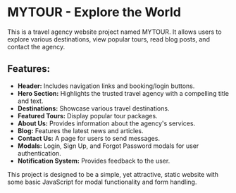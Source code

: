 # MYTOUR - Explore the World

This is a travel agency website project named MYTOUR. It allows users to explore various destinations, view popular tours, read blog posts, and contact the agency.

## Features:

*   **Header:** Includes navigation links and booking/login buttons.
*   **Hero Section:** Highlights the trusted travel agency with a compelling title and text.
*   **Destinations:** Showcase various travel destinations.
*   **Featured Tours:** Display popular tour packages.
*   **About Us:** Provides information about the agency's services.
*   **Blog:** Features the latest news and articles.
*   **Contact Us:** A page for users to send messages.
*   **Modals:** Login, Sign Up, and Forgot Password modals for user authentication.
*   **Notification System:** Provides feedback to the user.

This project is designed to be a simple, yet attractive, static website with some basic JavaScript for modal functionality and form handling.
